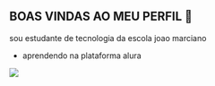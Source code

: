 ## BOAS VINDAS AO MEU PERFIL 🖤

sou estudante de tecnologia da escola joao marciano

- aprendendo na plataforma alura

![](https://media1.tenor.com/m/QXI2tmwVbjUAAAAC/minnie-mouse-and-mickey-mouse.gif)
